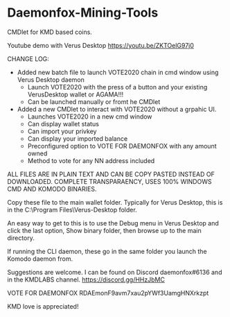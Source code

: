 # Daemonfox-Mining-Tools
CMDlet for KMD based coins.

Youtube demo with Verus Desktop https://youtu.be/ZKTOelG97j0

CHANGE LOG:

- Added new batch file to launch VOTE2020 chain in cmd window using Verus Desktop daemon
	- Launch VOTE2020 with the press of a button and your existing VerusDesktop wallet or AGAMA!!!
	- Can be launched manually or fromt he CMDlet
- Added a new CMDlet to interact with VOTE2020 without a grpahic UI.
	- Launches VOTE2020 in a new cmd window
	- Can display wallet status
	- Can import your privkey
	- Can display your imported balance
	- Preconfigured option to VOTE FOR DAEMONFOX with any amount owned
	- Method to vote for any NN address included

ALL FILES ARE IN PLAIN TEXT AND CAN BE COPY PASTED INSTEAD OF DOWNLOADED. COMPLETE TRANSPARAENCY, USES 100% WINDOWS CMD AND KOMODO BINARIES.

Copy these file to the main wallet folder. Typically for Verus Desktop, this is in the C:\Program Files\Verus-Desktop folder.

An easy way to get to this is to use the Debug menu in Verus Desktop and click the last option, Show binary folder, then browse up to the main directory.

If running the CLI daemon, these go in the same folder you launch the Komodo daemon from.

Suggestions are welcome. I can be found on Discord daemonfox#6136 and in the KMDLABS channel. https://discord.gg/HHzJbMC

VOTE FOR DAEMONFOX RDAEmonF9avm7xau2pYWf3UamgHNXrkzpt

KMD love is appreciated!
